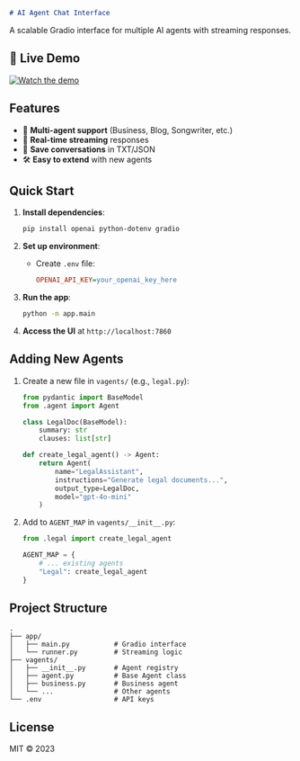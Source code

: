 
```markdown
# AI Agent Chat Interface
```
A scalable Gradio interface for multiple AI agents with streaming responses.

## 🎥 Live Demo

[![Watch the demo](https://img.youtube.com/vi/GagLu0mnoiU/0.jpg)](https://youtu.be/GagLu0mnoiU)

## Features

- 🚀 **Multi-agent support** (Business, Blog, Songwriter, etc.)
- 💬 **Real-time streaming** responses
- 📂 **Save conversations** in TXT/JSON
- 🛠️ **Easy to extend** with new agents

## Quick Start

1. **Install dependencies**:
   ```bash
   pip install openai python-dotenv gradio
   ```

2. **Set up environment**:
   - Create `.env` file:
     ```ini
     OPENAI_API_KEY=your_openai_key_here
     ```

3. **Run the app**:
   ```bash
   python -m app.main
   ```

4. **Access the UI** at `http://localhost:7860`

## Adding New Agents

1. Create a new file in `vagents/` (e.g., `legal.py`):
   ```python
   from pydantic import BaseModel
   from .agent import Agent

   class LegalDoc(BaseModel):
       summary: str
       clauses: list[str]

   def create_legal_agent() -> Agent:
       return Agent(
           name="LegalAssistant",
           instructions="Generate legal documents...",
           output_type=LegalDoc,
           model="gpt-4o-mini"
       )
   ```

2. Add to `AGENT_MAP` in `vagents/__init__.py`:
   ```python
   from .legal import create_legal_agent

   AGENT_MAP = {
       # ... existing agents
       "Legal": create_legal_agent
   }
   ```

## Project Structure

```
.
├── app/
│   ├── main.py           # Gradio interface
│   └── runner.py         # Streaming logic
├── vagents/
│   ├── __init__.py       # Agent registry
│   ├── agent.py          # Base Agent class
│   ├── business.py       # Business agent
│   └── ...               # Other agents
└── .env                  # API keys
```

## License

MIT © 2023
```
